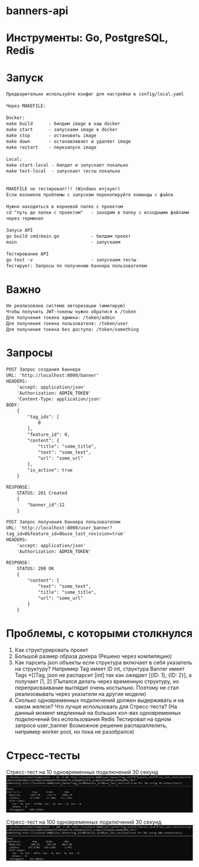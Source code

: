 # banners-api


# Инструменты: Go, PostgreSQL, Redis


# Запуск
```
Предварительно используйте конфиг для настройки в config/local.yaml

Через MAKEFILE:

Docker:
make build      - билдим image в наш docker
make start      - запускаем image в docker
make stop       - остановить image
make down       - останавливает и удаляет image
make restart    - перезапуск image

Local:
make start-local - билдит и запускает локально
make test-local  - запускает тесты локально


MAKEFILE не тестировал!!! (Windows enjoyer) 
Если возникли проблемы с запуском перекопируйте команды с файла

Нужно находиться в корневой папке с проектом
cd "путь до папки с проектом"   - заходим в папку с исходными файлами через терминал 

Запуск API
go build cmd/main.go            - билдим проект
main                            - запускаем

Тестирование API
go test -v                      - запускаем тесты
Тестирует: Запросы по получению баннера пользователем
```

# Важно
```
Не реализована система авторизации (имитирую)
Чтобы получить JWT-токены нужно обратися к /token
Для получения токена админа: /token/admin
Для получения токена пользователя: /token/user
Для получения токена без доступа: /token/something
```

# Запросы
```shell
POST Запрос создания баннера
URL: 'http://localhost:8000/banner'
HEADERS: 
    'accept: application/json'
    'Authorization: ADMIN_TOKEN'
    'Content-Type: application/json'
BODY:
    {
        "tag_ids": [
            0
        ],
        "feature_id": 0,
        "content": {
            "title": "some_title",
            "text": "some_text",
            "url": "some_url"
        },
        "is_active": true
    }
```
```shell
RESPONSE:
    STATUS: 201 Created
    {
        "banner_id":12
    }
```

```shell
POST Запрос получения баннера пользователем
URL: 'http://localhost:8000/user_banner?tag_id=0&feature_id=0&use_last_revision=true'
HEADERS: 
    'accept: application/json'
    'Authorization: ADMIN_TOKEN'
```
```shell
RESPONSE:
    STATUS: 200 OK
    {
        "content": {
            "text": "some_text",
            "title": "some_title",
            "url": "some_url"
        }
    }
```

# Проблемы, с которыми столкнулся
1)  Как структурировать проект
2)  Большой размер образа докера (Решено через компиляцию)
3)  Как парсить json объекты если структура включает в себя указатель на структуру? Например Tag имеет ID int, структура Banner имеет Tags *[]Tag, json не распарсит [int] так как ожидает [{ID: 1}, {ID: 2}], а получает [1, 2] (Пытался делать через временную структуру, но переприсваивание выглядит очень костыльно. Поэтому не стал реализовывать через указатели на другие модели)
4)  Сколько одновременных подключений должен выдерживать и на каком железе? Что лучше использовать для Стресс-теста? (На данный момент медленный на больших кол-вах одновременных подключений без использования Redis Тестировал на одном запросе user_banner Возможное решение распараллелить, например worker pool, но пока не разобрался) 


# Стресс-тесты

Стресс-тест на 10 одновременных подключений 30 секунд
![](./docs/img/bench_10.png)

Стресс-тест на 100 одновременных подключений 30 секунд
![](./docs/img/bench_100.png)

